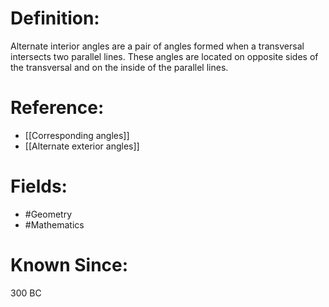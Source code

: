 

# Definition:
Alternate interior angles are a pair of angles formed when a transversal intersects two parallel lines. These angles are located on opposite sides of the transversal and on the inside of the parallel lines.

# Reference:
- [[Corresponding angles]]
- [[Alternate exterior angles]]

# Fields: 
- #Geometry
- #Mathematics

# Known Since:
300 BC

